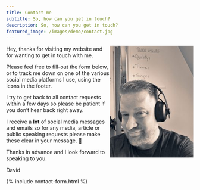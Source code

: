```yaml
---
title: Contact me
subtitle: So, how can you get in touch?
description: So, how can you get in touch?
featured_image: /images/demo/contact.jpg
---
```



<img src="images/posts/ACS_0139-225x300.jpg" alt="Photo of David Williams" style="float:right; width:225px; height:300px;" />

Hey, thanks for visiting my website and for wanting to get in touch with me.

Please feel free to fill-out the form below, or to track me down on one of the various social media platforms I use, using the icons in the footer.

I try to get back to all contact requests within a few days so please be patient if you don’t hear back right away.

I receive a **lot** of social media messages and emails so for any media, article or public speaking requests please make these clear in your message. 🙂

Thanks in advance and I look forward to speaking to you.

David

{% include contact-form.html %}
